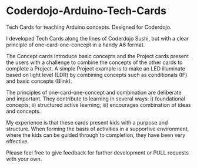 # Coderdojo-Arduino-Tech-Cards
Tech Cards for teaching Arduino concepts. Designed for Coderdojo.

I developed Tech Cards along the lines of Coderdojo Sushi, but with a clear principle of one-card-one-concept in a handy A6 format.

The Concept cards introduce basic concepts and the Project cards present the users with a challenge to combine the concepts of the other cards to complete a Project. A simple Project example is to make an LED illuminate based on light level (LDR) by combining concepts such as conditionals (IF) and basic concepts (Blink).

The principles of one-card-one-concept and combination are deliberate and important. They contribute to learning in several ways: i) foundational concepts; ii) structured active learning; iii) encourages combination of ideas and concepts.

My experience is that these cards present kids with a purpose and structure. When forming the basis of activities in a supportive environment, where the kids can be guided through to completion, they have been very effective.

Please feel free to give feedback for further development or PULL requests with your own.
